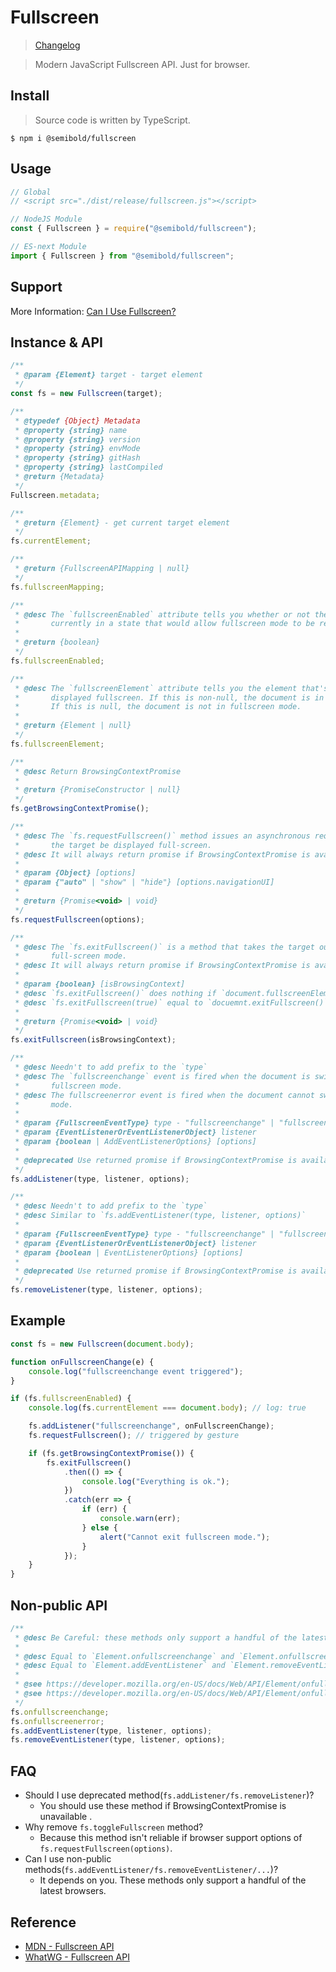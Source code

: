 # Fullscreen

> [Changelog](changelog.md)

> Modern JavaScript Fullscreen API. Just for browser.

## Install

> Source code is written by TypeScript.

`$ npm i @semibold/fullscreen`

## Usage

```js
// Global
// <script src="./dist/release/fullscreen.js"></script>

// NodeJS Module
const { Fullscreen } = require("@semibold/fullscreen");

// ES-next Module
import { Fullscreen } from "@semibold/fullscreen";
```

## Support

More Information: [Can I Use Fullscreen?](http://caniuse.com/#search=fullscreen)

## Instance & API

```js
/**
 * @param {Element} target - target element
 */
const fs = new Fullscreen(target);

/**
 * @typedef {Object} Metadata
 * @property {string} name
 * @property {string} version
 * @property {string} envMode
 * @property {string} gitHash
 * @property {string} lastCompiled
 * @return {Metadata}
 */
Fullscreen.metadata;

/**
 * @return {Element} - get current target element
 */
fs.currentElement;

/**
 * @return {FullscreenAPIMapping | null}
 */
fs.fullscreenMapping;

/**
 * @desc The `fullscreenEnabled` attribute tells you whether or not the document is
 *       currently in a state that would allow fullscreen mode to be requested.
 *
 * @return {boolean}
 */
fs.fullscreenEnabled;

/**
 * @desc The `fullscreenElement` attribute tells you the element that's currently being
 *       displayed fullscreen. If this is non-null, the document is in fullscreen mode.
 *       If this is null, the document is not in fullscreen mode.
 *
 * @return {Element | null}
 */
fs.fullscreenElement;

/**
 * @desc Return BrowsingContextPromise
 *
 * @return {PromiseConstructor | null}
 */
fs.getBrowsingContextPromise();

/**
 * @desc The `fs.requestFullscreen()` method issues an asynchronous request to make
 *       the target be displayed full-screen.
 * @desc It will always return promise if BrowsingContextPromise is available.
 *
 * @param {Object} [options]
 * @param {"auto" | "show" | "hide"} [options.navigationUI]
 *
 * @return {Promise<void> | void}
 */
fs.requestFullscreen(options);

/**
 * @desc The `fs.exitFullscreen()` is a method that takes the target out of
 *       full-screen mode.
 * @desc It will always return promise if BrowsingContextPromise is available.
 *
 * @param {boolean} [isBrowsingContext]
 * @desc `fs.exitFullscreen()` does nothing if `document.fullscreenElement !== target`.
 * @desc `fs.exitFullscreen(true)` equal to `docuemnt.exitFullscreen()`.
 *
 * @return {Promise<void> | void}
 */
fs.exitFullscreen(isBrowsingContext);

/**
 * @desc Needn't to add prefix to the `type`
 * @desc The `fullscreenchange` event is fired when the document is switched to/out-of
 *       fullscreen mode.
 * @desc The fullscreenerror event is fired when the document cannot switch to fullscreen
 *       mode.
 *
 * @param {FullscreenEventType} type - "fullscreenchange" | "fullscreenerror"
 * @param {EventListenerOrEventListenerObject} listener
 * @param {boolean | AddEventListenerOptions} [options]
 *
 * @deprecated Use returned promise if BrowsingContextPromise is available.
 */
fs.addListener(type, listener, options);

/**
 * @desc Needn't to add prefix to the `type`
 * @desc Similar to `fs.addEventListener(type, listener, options)`
 *
 * @param {FullscreenEventType} type - "fullscreenchange" | "fullscreenerror"
 * @param {EventListenerOrEventListenerObject} listener
 * @param {boolean | EventListenerOptions} [options]
 *
 * @deprecated Use returned promise if BrowsingContextPromise is available.
 */
fs.removeListener(type, listener, options);
```

## Example

```js
const fs = new Fullscreen(document.body);

function onFullscreenChange(e) {
    console.log("fullscreenchange event triggered");
}

if (fs.fullscreenEnabled) {
    console.log(fs.currentElement === document.body); // log: true

    fs.addListener("fullscreenchange", onFullscreenChange);
    fs.requestFullscreen(); // triggered by gesture

    if (fs.getBrowsingContextPromise()) {
        fs.exitFullscreen()
            .then(() => {
                console.log("Everything is ok.");
            })
            .catch(err => {
                if (err) {
                    console.warn(err);
                } else {
                    alert("Cannot exit fullscreen mode.");
                }
            });
    }
}
```

## Non-public API

```js
/**
 * @desc Be Careful: these methods only support a handful of the latest browsers.
 *
 * @desc Equal to `Element.onfullscreenchange` and `Element.onfullscreenerror`
 * @desc Equal to `Element.addEventListener` and `Element.removeEventListener`
 *
 * @see https://developer.mozilla.org/en-US/docs/Web/API/Element/onfullscreenchange
 * @see https://developer.mozilla.org/en-US/docs/Web/API/Element/onfullscreenerror
 */
fs.onfullscreenchange;
fs.onfullscreenerror;
fs.addEventListener(type, listener, options);
fs.removeEventListener(type, listener, options);
```

## FAQ

-   Should I use deprecated method(`fs.addListener/fs.removeListener`)?
    -   You should use these method if BrowsingContextPromise is unavailable .
-   Why remove `fs.toggleFullscreen` method?
    -   Because this method isn't reliable if browser support options of `fs.requestFullscreen(options)`.
-   Can I use non-public methods(`fs.addEventListener/fs.removeEventListener/...`)?
    -   It depends on you. These methods only support a handful of the latest browsers.

## Reference

-   [MDN - Fullscreen API](https://developer.mozilla.org/en-US/docs/Web/API/Fullscreen_API)
-   [WhatWG - Fullscreen API](https://fullscreen.spec.whatwg.org/)
